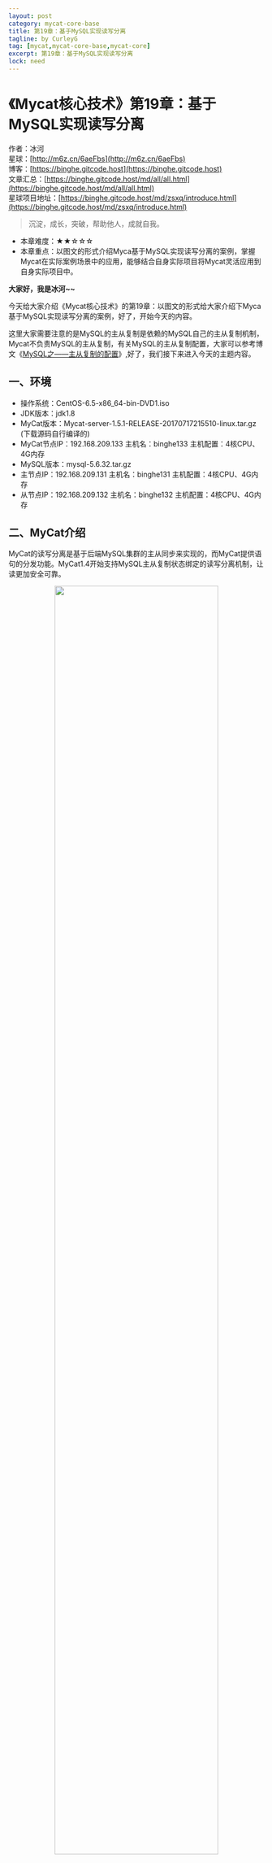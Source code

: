 ```yaml
---
layout: post
category: mycat-core-base
title: 第19章：基于MySQL实现读写分离
tagline: by CurleyG
tag: [mycat,mycat-core-base,mycat-core]
excerpt: 第19章：基于MySQL实现读写分离
lock: need
---
```


# 《Mycat核心技术》第19章：基于MySQL实现读写分离

作者：冰河
<br/>星球：[http://m6z.cn/6aeFbs](http://m6z.cn/6aeFbs)
<br/>博客：[https://binghe.gitcode.host](https://binghe.gitcode.host)
<br/>文章汇总：[https://binghe.gitcode.host/md/all/all.html](https://binghe.gitcode.host/md/all/all.html)
<br/>星球项目地址：[https://binghe.gitcode.host/md/zsxq/introduce.html](https://binghe.gitcode.host/md/zsxq/introduce.html)

> 沉淀，成长，突破，帮助他人，成就自我。

* 本章难度：★★☆☆☆
* 本章重点：以图文的形式介绍Myca基于MySQL实现读写分离的案例，掌握Mycat在实际案例场景中的应用，能够结合自身实际项目将Mycat灵活应用到自身实际项目中。

**大家好，我是冰河~~**

今天给大家介绍《Mycat核心技术》的第19章：以图文的形式给大家介绍下Myca基于MySQL实现读写分离的案例，好了，开始今天的内容。

这里大家需要注意的是MySQL的主从复制是依赖的MySQL自己的主从复制机制，Mycat不负责MySQL的主从复制，有关MySQL的主从复制配置，大家可以参考博文《[MySQL之——主从复制的配置](http://blog.csdn.net/l1028386804/article/details/75041540)》,好了，我们接下来进入今天的主题内容。

## 一、环境

* 操作系统：CentOS-6.5-x86_64-bin-DVD1.iso
* JDK版本：jdk1.8
* MyCat版本：Mycat-server-1.5.1-RELEASE-20170717215510-linux.tar.gz (下载源码自行编译的)
* MyCat节点IP：192.168.209.133   主机名：binghe133 主机配置：4核CPU、4G内存
* MySQL版本：mysql-5.6.32.tar.gz
* 主节点IP：192.168.209.131   主机名：binghe131  主机配置：4核CPU、4G内存
* 从节点IP：192.168.209.132   主机名：binghe132  主机配置：4核CPU、4G内存

## 二、MyCat介绍

MyCat的读写分离是基于后端MySQL集群的主从同步来实现的，而MyCat提供语句的分发功能。MyCat1.4开始支持MySQL主从复制状态绑定的读写分离机制，让读更加安全可靠。

<div align="center">
    <img src="https://binghe.gitcode.host/assets/images/core/mycat/2023-08-29-001.png?raw=true" width="80%">
    <br/>
</div>

## 三、MyCat的安装

### 3.1 设置MyCat的主机名和IP与主机名的映射

```bash
# vi /etc/sysconfig/network
NETWORKING=yes
HOSTNAME=binghe133
```

```bash
# vi /etc/hosts
127.0.0.1 binghe133
192.168.209.131 binghe131
192.168.209.132 binghe132
192.168.209.133 binghe133
```

### 3.2 配置Java环境变量

因为MyCat是用Java开发的，因此MyCat运行需要安装JDK（准确来说是JRE就够了），并且需要JDK1.7或以上版本

```bash
# vi /etc/profile
## java env
export JAVA_HOME=/usr/local/java/jdk1.7.0_80
export JRE_HOME=$JAVA_HOME/jre
export CLASSPATH=.:$JAVA_HOME/lib/dt.jar:$JAVA_HOME/lib/tools.jar:$JRE_HOME/lib/rt.jar
export PATH=$PATH:$JAVA_HOME/bin:$JRE_HOME/bin
# source /etc/profile
# java -version
```

### 3.3 上传安装包

上传Mycat-server-1.5.1-RELEASE-20170717215510-linux.tar.gz 到 MyCat服务器中的/home/mycat目录，并解压并移动到 /usr/local/mycat目录。

```bash
$ tar -zxvf Mycat-server-1.5.1-RELEASE-20170717215510-linux.tar.gz
```

```bash
# mv /home/mycat/mycat  /usr/local/
# cd /usr/local/mycat/
# ll
```

<div align="center">
    <img src="https://binghe.gitcode.host/assets/images/core/mycat/2023-08-29-002.png?raw=true" width="80%">
    <br/>
</div>

### 3.4 设置Mycat的环境变量

```bash
# vi /etc/profile
## mycat env
export MYCAT_HOME=/usr/local/mycat
export PATH=$PATH:$MYCAT_HOME/bin
# source /etc/profile
```

## 四、配置MyCat

### 4.1 确认MySQL主从复制正常

在配置MyCat前，请确认MySQL的主从复制安装配置已完成并正常运行。MySQL主从数据的同步在MySQL中配置，MyCat不负责数据同步的问题。

 补充：

 (1) MySQL主从复制配置中，如果涉及到函数或存储过程的同步复制，需要在/etc/my.cnf中的[mysqld]段中增加配置

log_bin_trust_function_creators=true 或在客户端中设置 set global log_bin_trust_function_creators = 1;

 (2) 如果要做读写分离下的主从切换，那么从节点也有可能会变为写节点，因此从节点就不能设置为只读 read_only=1 。

 (3) Linux版本的MySQL，需要设置为MySQL大小写不敏感，否则可能会发生找不到表的问题。可在/etc/my.cnf的[mysqld]段中增加lower_case_table_names=1 。

### 4.2 配置MyCat的schema.xml

schema.xml是MyCat最重要的配置文件之一，用于设置MyCat的逻辑库、表、数据节点、dataHost等内容，

```bash
[root@binghe133 conf]$ cd /usr/local/root/conf/
[root@binghe133 conf]$ vi schema.xml
```

```html
<?xml version="1.0"?>
<!DOCTYPE mycat:schema SYSTEM "schema.dtd">
<mycat:schema xmlns:mycat="http://org.opencloudb/">
      <!-- 定义MyCat的逻辑库，逻辑库的概念与MySQL中的 database 概念相同 -->
      <!-- schema name="rc_schema1" checkSQLschema="false" sqlMaxLimit="100" dataNode="rc_dn1"></schema -->
		<!--schema name="pay_schema1" checkSQLschema="false" sqlMaxLimit="100" dataNode="pay_dn1"></schema-->
      <schema name="lyz_schema1" checkSQLschema="false" sqlMaxLimit="100" dataNode="lyz_dn1"></schema>
      <schema name="lyz_schema2" checkSQLschema="false" sqlMaxLimit="100" dataNode="lyz_dn2"></schema>
		<!-- 其中checkSQLschema表明是否检查并过滤SQL中包含schema的情况，如逻辑库为 TESTDB，则可能写为select * from TESTDB.edu_user，此时会自动过滤TESTDB，SQL变为select * from edu_user，若不会出现上述写法，则可以关闭属性为false -->
		<!--sqlMaxLimit默认返回的最大记录数限制，MyCat1.4版本里面，用户的Limit参数会覆盖掉MyCat的sqlMaxLimit默认设置-->
      <!-- 定义MyCat的数据节点 -->
      <dataNode name="lyz_dn1" dataHost="dtHost2" database="lyzdb1" />
      <dataNode name="lyz_dn2" dataHost="dtHost2" database="lyzdb2" />
	<!-- dataNode 中的 name 数据表示节点名称， dataHost表示数据主机名称， database表示该节点要路由的数据库的名称 -->
      <!-- dataHost配置的是实际的后端数据库集群（当然，也可以是非集群） -->
      <!-- 注意：schema中的每一个dataHost中的host属性值必须唯一，否则会出现主从在所有dataHost中全部切换的现象 -->
      <!-- 定义数据主机dtHost1，只连接到MySQL读写分离集群中的Master节点，不使用MyCat托管MySQL主从切换 -->
      <!--
      <dataHost name="dtHost1" maxCon="500" minCon="20" balance="0"
           writeType="0" dbType="mysql" dbDriver="native" switchType="1" slaveThreshold="100">
           <heartbeat>select user()</heartbeat>
           <writeHost host="hostM1" url="192.168.1.205:3306" user="root" password="lyz" />
      </dataHost>
      -->
      <!-- 使用MyCat托管MySQL主从切换 -->
      <!-- 定义数据主机dtHost2，连接到MySQL读写分离集群，并配置了读写分离和主从切换 -->
      <dataHost name="dtHost2" maxCon="500" minCon="20" balance="1"
           writeType="0" dbType="mysql" dbDriver="native" switchType="2" slaveThreshold="100">
           <!-- 通过show slave status检测主从状态，当主宕机以后，发生切换，从变为主，原来的主变为从，这时候show slave status就会发生错误，因为原来的主没有开启slave，不建议直接使用switch操作，而是在DB中做主从对调。 -->

           <heartbeat>show slave status</heartbeat>
           <!-- can have multi write hosts -->
           <writeHost host="hostM2" url="192.168.209.131:3306" user="root" password="root" />
           <writeHost host="hostS2" url="192.168.209.132:3306" user="root" password="root" />
      </dataHost>

      <!-- 参数balance决定了哪些MySQL服务器参与到读SQL的负载均衡中 -->
		<!-- balance="0"，为不开启读写分离，所有读操作都发送到当前可用的writeHost上-->
      <!-- balance="1"，全部的readHost与stand by writeHost参与select语句的负载均衡-->
      <!-- balance="2"，所有读操作都随机的在writeHost、readHost上分发-->
      <!-- MyCat1.4版本中，若想支持MySQL一主一从的标准配置，并且在主节点宕机的情况下，从节点还能读取数据，则需要在MyCat里配置为两个writeHost并设置balance="1" -->
      <!-- writeType="0"，所有写操作都发送到可用的writeHost上 -->
      <!-- writeType="1"，仅仅对于galera for mysql集群这种多主多节点都能写入的集群起效，此时Mycat会随机选择一个writeHost并写入数据，对于非galera for mysql集群，请不要配置writeType=1，会导致数据库不一致的严重问题 -->
</mycat:schema>
```

MyCat1.4开始支持MySQL主从复制状态绑定的读写分离机制，让读更加安全可靠，配置如下：

MyCat心跳检查语句配置为 show slave status ，dataHost 上定义两个新属性：switchType="2" 与 slaveThreshold="100"，此时意味着开启MySQL主从复制状态绑定的读写分离与切换机制，MyCat心跳机制通过检测 show slave status 中的
 "Seconds_Behind_Master", "Slave_IO_Running", "Slave_SQL_Running" 三个字段来确定当前主从同步的状态以及Seconds_Behind_Master主从复制时延，当Seconds_Behind_Master 大于slaveThreshold时，读写分离筛选器会过滤掉此Slave机器，防止读到很久之前的旧数据，而当主节点宕机后，切换逻辑会检查Slave上的Seconds_Behind_Master是否为0，为0时则表示主从同步，可以安全切换，否则不会切换。

### 4.3 配置 server.xml

server.xml 主要用于设置系统变量、管理用户、设置用户权限等。

```plain
[root@binghe133 conf]$ vi server.xml
```

```html
<?xml version="1.0" encoding="UTF-8"?>
<!DOCTYPE mycat:server SYSTEM "server.dtd">
<mycat:server xmlns:mycat="http://org.opencloudb/">
      <system>
		<property name="defaultSqlParser">druidparser</property>
		<property name="charset">utf8mb4</property>
		  <!-- <property name="useCompression">1</property>-->
		  <!--1为开启mysql压缩协议-->
		  <!-- <property name="processorBufferChunk">40960</property> -->
		  <!--
		  <property name="processors">1</property>
		  <property name="processorExecutor">32</property>
		   -->
			   <!--默认是65535 64K 用于sql解析时最大文本长度 -->
			   <!--<property name="maxStringLiteralLength">65535</property>-->
			   <!--<property name="sequnceHandlerType">0</property>-->
			   <!--<property name="backSocketNoDelay">1</property>-->
			   <!--<property name="frontSocketNoDelay">1</property>-->
			   <!--<property name="processorExecutor">16</property>-->
			   <!-- <property name="mutiNodeLimitType">1</property> 0：开启小数量级（默认） ；1：开启亿级数据排序
					  <property name="mutiNodePatchSize">100</property> 亿级数量排序批量
					 <property name="processors">32</property> <property name="processorExecutor">32</property>
					 <property name="serverPort">8066</property> <property name="managerPort">9066</property>
					 <property name="idleTimeout">300000</property> <property name="bindIp">0.0.0.0</property>
					 <property name="frontWriteQueueSize">4096</property>
				<property name="processors">32</property>
			   -->
		  </system>
		  <!-- 用户1，对应的MyCat逻辑库连接到的数据节点对应的主机为MySQL主从复制配置中的Master节点，没实现读写分离，读写都在该Master节点中进行  -->
		  <!--
		  <user name="user1">
			   <property name="password">roncoo.1</property>
			   <property name="schemas">rc_schema1,pay_schema1</property>
		  </user>
		  -->
		  <!-- 用户2，对应的MyCat逻辑库连接到的数据节点对应的主机为主从复制集群，并通过MyCat实现了读写分离 -->
		  <user name="lyz">
			   <property name="password">lyz.123</property>
			   <property name="schemas">lyz_schema1,lyz_schema2</property>
		  </user>
		  <!-- 用户3，只读权限-->
		  <user name="userlyz">
			   <property name="password">lyz.123</property>
			   <property name="schemas">lyz_schema1,lyz_schema2</property>
			   <property name="readOnly">true</property>
		  </user>
</mycat:server>
```

### 4.4 防火墙中打开8066和9066端口

MyCat的默认数据端口为8066，mycat通过这个端口接收数据库客户端的访问请求。
 管理端口为9066，用来接收mycat监控命令、查询mycat运行状况、重新加载配置文件等。

```bash
[root@binghe133 mycat]# vi /etc/sysconfig/iptables
```

增加：

```bash
## MyCat
-A INPUT -m state --state NEW -m tcp -p tcp --dport 8066 -j ACCEPT
-A INPUT -m state --state NEW -m tcp -p tcp --dport 9066 -j ACCEPT
```

重启防火墙：

```plain
[root@binghe133 mycat]# service iptables restart
```

### 4.5 修改log日志级别为debug

修改log日志级别为debug，以便通过日志确认基于MyCat的MySQL数据库集群读写分离的数据操作状态（可以在正式上生产前改成info级别）

```bash
[root@binghe133 conf]$ vi /usr/local/mycat/conf/log4j.xml
```

<div align="center">
    <img src="https://binghe.gitcode.host/assets/images/core/mycat/2023-08-29-003.png?raw=true" width="80%">
    <br/>
</div>

### 4.6 启动root

```bash
[root@binghe133 bin]$ cd /usr/local/root/bin/
```

(1) 控制台启动，这种启动方式在控制台关闭后，root服务也将关闭，适合调试使用：

```bash
[root@binghe133 bin]$ ./root console
```

(2) 可以采用以下后台启动的方式：

```bash
[root@binghe133 bin]$ ./root start
Starting root-server...
```

```bash
（对应的，重启: root restart ， 关闭: root stop ）
```

### 4.7 MyCat连接测试

(1) 如果本地Windows安装有MySQL，可以使用已有的mysql客户端远程操作Mycat

<div align="center">
    <img src="https://binghe.gitcode.host/assets/images/core/mycat/2023-08-29-004.png?raw=true" width="80%">
    <br/>
</div>



<div align="center">
    <img src="https://binghe.gitcode.host/assets/images/core/mycat/2023-08-29-005.png?raw=true" width="80%">
    <br/>
</div>

(2) Nativecat连接Mycat

<div align="center">
    <img src="https://binghe.gitcode.host/assets/images/core/mycat/2023-08-29-006.png?raw=true" width="80%">
    <br/>
</div>

<div align="center">
    <img src="https://binghe.gitcode.host/assets/images/core/mycat/2023-08-29-007.png?raw=true" width="80%">
    <br/>
</div>



<div align="center">
    <img src="https://binghe.gitcode.host/assets/images/core/mycat/2023-08-29-008.png?raw=true" width="80%">
    <br/>
</div>

### 4.8 读写分离测试

(1) 监听MyCat日志

```bash
[root@binghe133 ~]$ cd /usr/local/mycat/logs/
[root@binghe133 logs]$ tail -f mycat.log
```

(2) 读测试

```plain
$ mysql -uuserlyz -plyz.123 -h192.168.209.233 -P8066
mysql> show databases;
```

<div align="center">
    <img src="https://binghe.gitcode.host/assets/images/core/mycat/2023-08-29-009.png?raw=true" width="80%">
    <br/>
</div>

```bash
mysql> use lyz_schema2;
```

<div align="center">
    <img src="https://binghe.gitcode.host/assets/images/core/mycat/2023-08-29-010.png?raw=true" width="80%">
    <br/>
</div>



```bash
mysql> show tables;
```

<div align="center">
    <img src="https://binghe.gitcode.host/assets/images/core/mycat/2023-08-29-011.png?raw=true" width="80%">
    <br/>
</div>



```sql
mysql> select * from lyz_user_02;
```

<div align="center">
    <img src="https://binghe.gitcode.host/assets/images/core/mycat/2023-08-29-012.png?raw=true" width="80%">
    <br/>
</div>

 执行上面的查询语句，此时对应的MyCat日志信息如下：

<div align="center">
    <img src="https://binghe.gitcode.host/assets/images/core/mycat/2023-08-29-013.png?raw=true" width="80%">
    <br/>
</div>

多次执行 select * from lyz_user_02 语句，Mycat打印出来的日志信息显示读操作请求都是路由到Slave节点（192.168.209.132）

(2) 写测试

```sql
mysql> insert into lyz_user_02 (userName, pwd) values('binghe', 'lyz。123');
```

执行上面的新增插入语句后，此时对应的Mycat日志信息如下：

<div align="center">
    <img src="https://binghe.gitcode.host/assets/images/core/mycat/2023-08-29-016.png?raw=true" width="80%">
    <br/>
</div>

多次执行以上插入语句，发现新增数据都是从 Master节点（192.168.209.131）插进入的，并且Slave节点通过Binlog同步了Master节点中的数据。

<div align="center">
    <img src="https://binghe.gitcode.host/assets/images/core/mycat/2023-08-29-014.png?raw=true" width="80%">
    <br/>
</div>



<div align="center">
    <img src="https://binghe.gitcode.host/assets/images/core/mycat/2023-08-29-015.png?raw=true" width="80%">
    <br/>
</div>

综上，基于MyCat的读写分离集群配置成功。

下一篇，将为大家介绍MyCat集群部署（HAProxy + MyCat）相关的内容。

**好了，今天就到这儿吧，我是冰河，我们下期见~~**

## 星球服务

加入星球，你将获得：

1.项目学习：微服务入门必备的SpringCloud  Alibaba实战项目、手写RPC项目—所有大厂都需要的项目【含上百个经典面试题】、深度解析Spring6核心技术—只要学习Java就必须深度掌握的框架【含数十个经典思考题】、Seckill秒杀系统项目—进大厂必备高并发、高性能和高可用技能。

2.框架源码：手写RPC项目—所有大厂都需要的项目【含上百个经典面试题】、深度解析Spring6核心技术—只要学习Java就必须深度掌握的框架【含数十个经典思考题】。

3.硬核技术：深入理解高并发系列（全册）、深入理解JVM系列（全册）、深入浅出Java设计模式（全册）、MySQL核心知识（全册）。

4.技术小册：深入理解高并发编程（第1版）、深入理解高并发编程（第2版）、从零开始手写RPC框架、SpringCloud  Alibaba实战、冰河的渗透实战笔记、MySQL核心知识手册、Spring IOC核心技术、Nginx核心技术、面经手册等。

5.技术与就业指导：提供相关就业辅导和未来发展指引，冰河从初级程序员不断沉淀，成长，突破，一路成长为互联网资深技术专家，相信我的经历和经验对你有所帮助。

冰河的知识星球是一个简单、干净、纯粹交流技术的星球，不吹水，目前加入享5折优惠，价值远超门票。加入星球的用户，记得添加冰河微信：hacker_binghe，冰河拉你进星球专属VIP交流群。

## 星球重磅福利

跟冰河一起从根本上提升自己的技术能力，架构思维和设计思路，以及突破自身职场瓶颈，冰河特推出重大优惠活动，扫码领券进行星球，**直接立减149元，相当于5折，** 这已经是星球最大优惠力度！

<div align="center">
    <img src="https://binghe.gitcode.host/images/personal/xingqiu_149.png?raw=true" width="80%">
    <br/>
</div>

领券加入星球，跟冰河一起学习《SpringCloud Alibaba实战》、《手撸RPC专栏》和《Spring6核心技术》，更有已经上新的《大规模分布式Seckill秒杀系统》，从零开始介绍原理、设计架构、手撸代码。后续更有硬核中间件项目和业务项目，而这些都是你升职加薪必备的基础技能。

**100多元就能学这么多硬核技术、中间件项目和大厂秒杀系统，如果是我，我会买他个终身会员！**

## 其他方式加入星球

* **链接** ：打开链接 [http://m6z.cn/6aeFbs](http://m6z.cn/6aeFbs) 加入星球。
* **回复** ：在公众号 **冰河技术** 回复 **星球** 领取优惠券加入星球。

**特别提醒：** 苹果用户进圈或续费，请加微信 **hacker_binghe** 扫二维码，或者去公众号 **冰河技术** 回复 **星球** 扫二维码加入星球。

## 星球规划

后续冰河还会在星球更新大规模中间件项目和深度剖析核心技术的专栏，目前已经规划的专栏如下所示。

### 中间件项目

* 《大规模分布式定时调度中间件项目实战（非Demo）》：全程手撸代码。
* 《大规模分布式IM（即时通讯）项目实战（非Demo）》：全程手撸代码。
* 《大规模分布式网关项目实战（非Demo）》：全程手撸代码。
* 《手写Redis》：全程手撸代码。
* 《手写JVM》全程手撸代码。

### 超硬核项目

* 《从零落地秒杀系统项目》：全程手撸代码，在阿里云实现压测（**已上新**）。
* 《大规模电商系统商品详情页项目》：全程手撸代码，在阿里云实现压测。
* 其他待规划的实战项目，小伙伴们也可以提一些自己想学的，想一起手撸的实战项目。。。


既然星球规划了这么多内容，那么肯定就会有小伙伴们提出疑问：这么多内容，能更新完吗？我的回答就是：一个个攻破呗，咱这星球干就干真实中间件项目，剖析硬核技术和项目，不做Demo。初衷就是能够让小伙伴们学到真正的核心技术，不再只是简单的做CRUD开发。所以，每个专栏都会是硬核内容，像《SpringCloud Alibaba实战》、《手撸RPC专栏》和《Spring6核心技术》就是很好的示例。后续的专栏只会比这些更加硬核，杜绝Demo开发。

小伙伴们跟着冰河认真学习，多动手，多思考，多分析，多总结，有问题及时在星球提问，相信在技术层面，都会有所提高。将学到的知识和技术及时运用到实际的工作当中，学以致用。星球中不少小伙伴都成为了公司的核心技术骨干，实现了升职加薪的目标。

## 联系冰河

### 加群交流

本群的宗旨是给大家提供一个良好的技术学习交流平台，所以杜绝一切广告！由于微信群人满 100 之后无法加入，请扫描下方二维码先添加作者 “冰河” 微信(hacker_binghe)，备注：`星球编号`。



<div align="center">
    <img src="https://binghe.gitcode.host/images/personal/hacker_binghe.jpg?raw=true" width="180px">
    <div style="font-size: 18px;">冰河微信</div>
    <br/>
</div>



### 公众号

分享各种编程语言、开发技术、分布式与微服务架构、分布式数据库、分布式事务、云原生、大数据与云计算技术和渗透技术。另外，还会分享各种面试题和面试技巧。内容在 **冰河技术** 微信公众号首发，强烈建议大家关注。

<div align="center">
    <img src="https://binghe.gitcode.host/images/personal/ice_wechat.jpg?raw=true" width="180px">
    <div style="font-size: 18px;">公众号：冰河技术</div>
    <br/>
</div>


### 视频号

定期分享各种编程语言、开发技术、分布式与微服务架构、分布式数据库、分布式事务、云原生、大数据与云计算技术和渗透技术。另外，还会分享各种面试题和面试技巧。

<div align="center">
    <img src="https://binghe.gitcode.host/images/personal/ice_video.png?raw=true" width="180px">
    <div style="font-size: 18px;">视频号：冰河技术</div>
    <br/>
</div>



### 星球

加入星球 **[冰河技术](http://m6z.cn/6aeFbs)**，可以获得本站点所有学习内容的指导与帮助。如果你遇到不能独立解决的问题，也可以添加冰河的微信：**hacker_binghe**， 我们一起沟通交流。另外，在星球中不只能学到实用的硬核技术，还能学习**实战项目**！

关注 [冰河技术](https://img-blog.csdnimg.cn/20210426115714643.jpg?raw=true)公众号，回复 `星球` 可以获取入场优惠券。

<div align="center">
    <img src="https://binghe.gitcode.host/images/personal/xingqiu.png?raw=true" width="180px">
    <div style="font-size: 18px;">知识星球：冰河技术</div>
    <br/>
</div>
